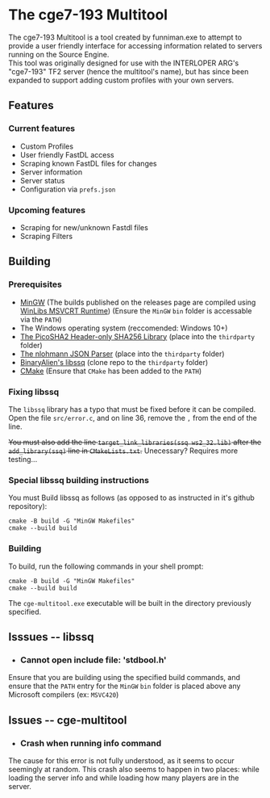 # The cge7-193 Multitool
The cge7-193 Multitool is a tool created by funniman.exe to attempt to provide a user friendly interface for accessing information related to servers running on the Source Engine.
<br>
This tool was originally designed for use with the INTERLOPER ARG's "cge7-193" TF2 server (hence the multitool's name), but has since been expanded to support adding custom profiles with your own servers.

## Features
### Current features
- Custom Profiles
- User friendly FastDL access
- Scraping known FastDL files for changes
- Server information
- Server status
- Configuration via `prefs.json`

### Upcoming features
- Scraping for new/unknown Fastdl files
- Scraping Filters

## Building
### Prerequisites
- [MinGW](https://www.mingw-w64.org/downloads/) (The builds published on the releases page are compiled using [WinLibs MSVCRT Runtime](https://winlibs.com/#download-release)) (Ensure the `MinGW` `bin` folder is accessable via the `PATH`)
- The Windows operating system (reccomended: Windows 10+)
- [The PicoSHA2 Header-only SHA256 Library](https://github.com/okdshin/PicoSHA2/blob/master/picosha2.h) (place into the `thirdparty` folder)
- [The nlohmann JSON Parser](https://github.com/nlohmann/json/releases/download/v3.12.0/json.hpp) (place into the `thirdparty` folder)
- [BinaryAlien's libssq](https://github.com/BinaryAlien/libssq) (clone repo to the `thirdparty` folder)
- [CMake](https://cmake.org) (Ensure that `CMake` has been added to the `PATH`)

### Fixing libssq
The `libssq` library has a typo that must be fixed before it can be compiled.
Open the file `src/error.c`, and on line 36, remove the `,` from the end of the line.

~~You must also add the line `target_link_libraries(ssq ws2_32.lib)` after the `add_library(ssq)` line in `CMakeLists.txt`.~~ Unecessary? Requires more testing...

### Special libssq building instructions
You must Build libssq as follows (as opposed to as instructed in it's github repository):
```
cmake -B build -G "MinGW Makefiles"
cmake --build build
```

### Building
To build, run the following commands in your shell prompt:
```
cmake -B build -G "MinGW Makefiles"
cmake --build build
```
The `cge-multitool.exe` executable will be built in the directory previously specified.

## Isssues -- libssq
- ### Cannot open include file: 'stdbool.h'
Ensure that you are building using the specified build commands, and ensure that the `PATH` entry for the `MinGW` `bin` folder is placed above any Microsoft compilers (ex: `MSVC420`)

## Issues -- cge-multitool
- ### Crash when running info command
The cause for this error is not fully understood, as it seems to occur seemingly at random. This crash also seems to happen in two places: while loading the server info and while loading how many players are in the server.